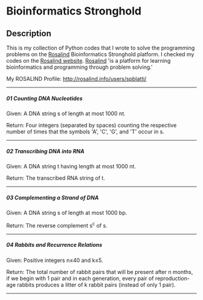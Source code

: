 # Bioinformatics Stronghold
## Description ##
This is my collection of Python codes that I wrote to solve the programming problems on the [Rosalind](http://rosalind.info/problems/list-view/) Bioinformatics Stronghold platform.
I checked my codes on the [Rosalind website](http://rosalind.info/problems/list-view/).
[Rosalind](http://rosalind.info/) 'is a platform for learning bioinformatics and programming through problem solving.'

My ROSALIND Profile: http://rosalind.info/users/spblatti/
___
##### 01 Counting DNA Nucleotides
Given: A DNA string s of length at most 1000 nt.

Return: Four integers (separated by spaces) counting the respective number of times that the symbols 'A', 'C', 'G', and 'T' occur in s.
___
##### 02 Transcribing DNA into RNA
Given: A DNA string t having length at most 1000 nt.

Return: The transcribed RNA string of t.
___
##### 03 Complementing a Strand of DNA
Given: A DNA string s of length at most 1000 bp.

Return: The reverse complement s<sup>c</sup> of s.
___
##### 04 Rabbits and Recurrence Relations
Given: Positive integers n≤40 and k≤5.

Return: The total number of rabbit pairs that will be present after n months, if we begin with 1 pair and in each
generation, every pair of reproduction-age rabbits produces a litter of k rabbit pairs (instead of only 1 pair).
___
